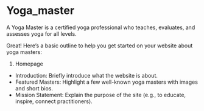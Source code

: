 # Yoga_master

A Yoga Master is a certified yoga professional who teaches, evaluates, and assesses yoga for all levels.

Great! Here’s a basic outline to help you get started on your website about yoga masters:

 1. Homepage
   - Introduction: Briefly introduce what the website is about.
   - Featured Masters: Highlight a few well-known yoga masters with images and short bios.
   - Mission Statement: Explain the purpose of the site (e.g., to educate, inspire, connect practitioners).

 







